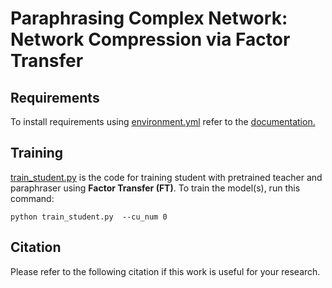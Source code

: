 # Paraphrasing Complex Network: Network Compression via Factor Transfer


## Requirements

To install requirements using [environment.yml](environment.yml) refer to the [documentation.](https://conda.io/projects/conda/en/latest/user-guide/tasks/manage-environments.html#creating-an-environment-from-an-environment-yml-file)


## Training

[train_student.py](train_student.py) is the code for training student with pretrained teacher and paraphraser using **Factor Transfer (FT)**. 
To train the model(s), run this command:

``` 
python train_student.py  --cu_num 0 
```

## Citation
Please refer to the following citation if this work is useful for your research.




